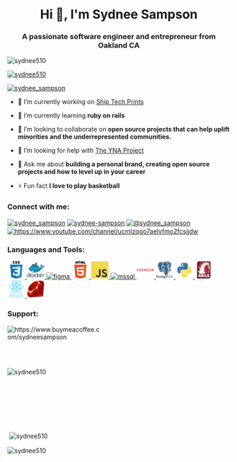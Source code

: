 <h1 align="center">Hi 👋, I'm Sydnee Sampson</h1>
<h3 align="center">A passionate software engineer and entrepreneur from Oakland CA</h3>

<p align="left"> <img src="https://komarev.com/ghpvc/?username=sydnee510&label=Profile%20views&color=0e75b6&style=flat" alt="sydnee510" /> </p>

<p align="left"> <a href="https://github.com/ryo-ma/github-profile-trophy"><img src="https://github-profile-trophy.vercel.app/?username=sydnee510" alt="sydnee510" /></a> </p>

<p align="left"> <a href="https://twitter.com/sydnee_sampson" target="blank"><img src="https://img.shields.io/twitter/follow/sydnee_sampson?logo=twitter&style=for-the-badge" alt="sydnee_sampson" /></a> </p>

- 🔭 I’m currently working on [Ship Tech Prints](https://shiptechprints.com/)

- 🌱 I’m currently learning **ruby on rails**

- 👯 I’m looking to collaborate on **open source projects that can help uplift minorities and the underrepresented communities.**

- 🤝 I’m looking for help with [The YNA Project](https://github.com/Young-N-Ambitious)

- 💬 Ask me about **building a personal brand, creating open source projects and how to level up in your career**

- ⚡ Fun fact **I love to play basketball**

<h3 align="left">Connect with me:</h3>
<p align="left">
<a href="https://twitter.com/sydnee_sampson" target="blank"><img align="center" src="https://raw.githubusercontent.com/rahuldkjain/github-profile-readme-generator/master/src/images/icons/Social/twitter.svg" alt="sydnee_sampson" height="30" width="40" /></a>
<a href="https://linkedin.com/in/sydnee-sampson" target="blank"><img align="center" src="https://raw.githubusercontent.com/rahuldkjain/github-profile-readme-generator/master/src/images/icons/Social/linked-in-alt.svg" alt="sydnee-sampson" height="30" width="40" /></a>
<a href="https://medium.com/@sydnee_sampson" target="blank"><img align="center" src="https://raw.githubusercontent.com/rahuldkjain/github-profile-readme-generator/master/src/images/icons/Social/medium.svg" alt="@sydnee_sampson" height="30" width="40" /></a>
<a href="https://www.youtube.com/c/https://www.youtube.com/channel/ucmlzqgo7aelvfmo2fcsjjdw" target="blank"><img align="center" src="https://raw.githubusercontent.com/rahuldkjain/github-profile-readme-generator/master/src/images/icons/Social/youtube.svg" alt="https://www.youtube.com/channel/ucmlzqgo7aelvfmo2fcsjjdw" height="30" width="40" /></a>
</p>

<h3 align="left">Languages and Tools:</h3>
<p align="left"> <a href="https://www.w3schools.com/css/" target="_blank" rel="noreferrer"> <img src="https://raw.githubusercontent.com/devicons/devicon/master/icons/css3/css3-original-wordmark.svg" alt="css3" width="40" height="40"/> </a> <a href="https://www.docker.com/" target="_blank" rel="noreferrer"> <img src="https://raw.githubusercontent.com/devicons/devicon/master/icons/docker/docker-original-wordmark.svg" alt="docker" width="40" height="40"/> </a> <a href="https://www.figma.com/" target="_blank" rel="noreferrer"> <img src="https://www.vectorlogo.zone/logos/figma/figma-icon.svg" alt="figma" width="40" height="40"/> </a> <a href="https://www.w3.org/html/" target="_blank" rel="noreferrer"> <img src="https://raw.githubusercontent.com/devicons/devicon/master/icons/html5/html5-original-wordmark.svg" alt="html5" width="40" height="40"/> </a> <a href="https://developer.mozilla.org/en-US/docs/Web/JavaScript" target="_blank" rel="noreferrer"> <img src="https://raw.githubusercontent.com/devicons/devicon/master/icons/javascript/javascript-original.svg" alt="javascript" width="40" height="40"/> </a> <a href="https://www.microsoft.com/en-us/sql-server" target="_blank" rel="noreferrer"> <img src="https://www.svgrepo.com/show/303229/microsoft-sql-server-logo.svg" alt="mssql" width="40" height="40"/> </a> <a href="https://www.oracle.com/" target="_blank" rel="noreferrer"> <img src="https://raw.githubusercontent.com/devicons/devicon/master/icons/oracle/oracle-original.svg" alt="oracle" width="40" height="40"/> </a> <a href="https://www.postgresql.org" target="_blank" rel="noreferrer"> <img src="https://raw.githubusercontent.com/devicons/devicon/master/icons/postgresql/postgresql-original-wordmark.svg" alt="postgresql" width="40" height="40"/> </a> <a href="https://www.python.org" target="_blank" rel="noreferrer"> <img src="https://raw.githubusercontent.com/devicons/devicon/master/icons/python/python-original.svg" alt="python" width="40" height="40"/> </a> <a href="https://rubyonrails.org" target="_blank" rel="noreferrer"> <img src="https://raw.githubusercontent.com/devicons/devicon/master/icons/rails/rails-original-wordmark.svg" alt="rails" width="40" height="40"/> </a> <a href="https://reactjs.org/" target="_blank" rel="noreferrer"> <img src="https://raw.githubusercontent.com/devicons/devicon/master/icons/react/react-original-wordmark.svg" alt="react" width="40" height="40"/> </a> <a href="https://www.ruby-lang.org/en/" target="_blank" rel="noreferrer"> <img src="https://raw.githubusercontent.com/devicons/devicon/master/icons/ruby/ruby-original.svg" alt="ruby" width="40" height="40"/> </a> </p>

<h3 align="left">Support:</h3>
<p><a href="https://www.buymeacoffee.com/https://www.buymeacoffee.com/sydneesampson"> <img align="left" src="https://cdn.buymeacoffee.com/buttons/v2/default-yellow.png" height="50" width="210" alt="https://www.buymeacoffee.com/sydneesampson" /></a></p>
<br><br>

<br><br>

<p><img align="left" src="https://github-readme-stats.vercel.app/api/top-langs?username=sydnee510&show_icons=true&locale=en&layout=compact" alt="sydnee510" /></p>

<br><br>

<br><br>

<br><br>

<p>&nbsp;<img align="center" src="https://github-readme-stats.vercel.app/api?username=sydnee510&show_icons=true&locale=en" alt="sydnee510" /></p>

<p><img align="center" src="https://github-readme-streak-stats.herokuapp.com/?user=sydnee510&" alt="sydnee510" /></p>

